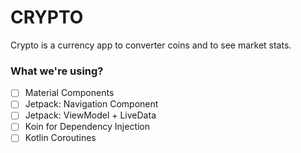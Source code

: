 # CRYPTO
Crypto is a currency app to converter coins and to see market stats.


### What we're using?
- [ ] Material Components
- [ ] Jetpack: Navigation Component
- [ ] Jetpack: ViewModel + LiveData
- [ ] Koin for Dependency Injection
- [ ] Kotlin Coroutines